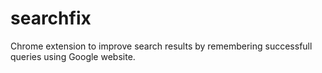 searchfix
=========

Chrome extension to improve search results by remembering successfull queries using Google website.
